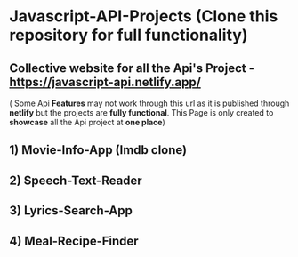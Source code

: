 # Javascript-API-Projects (Clone this repository for full functionality)

## Collective website for all the Api's Project  - https://javascript-api.netlify.app/  
 
( Some Api **Features** may not work through this url as it is published through **netlify** but the projects are **fully functional**. This Page is only created to **showcase** all the Api project at **one place**)

## 1) Movie-Info-App (Imdb clone)
## 2) Speech-Text-Reader
## 3) Lyrics-Search-App
## 4) Meal-Recipe-Finder
 
